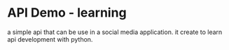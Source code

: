 # API Demo - learning
a simple api that can be use in a social media application. it create to learn api development with python.
